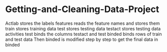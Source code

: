 # Getting-and-Cleaning-Data-Project
Actlab stores the labels
features reads the feature names and stores them
train stores training data
test stores testing data
testact stores testing data activities
test binds the columns testact and test
binded binds rows of train and test data
Then binded is modified step by step to get the final data in binded
